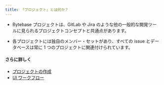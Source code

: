 ```yaml
---
title: 「プロジェクト」とは何か？
---
```


- Bytebase プロジェクトは、GitLab や Jira のような他の一般的な開発ツールに見られるプロジェクトコンセプトと共通点があります。

- 各プロジェクトには独自のメンバー・セットがあり、すべての issue とデータベースは常に 1 つのプロジェクトに関連付けられています。

#### さらに詳しく

- [プロジェクトの作成](https://docs.bytebase.com/get-started/step-by-step/create-a-project)
- [UI ワークフロー](https://docs.bytebase.com/change-database/change-workflow)
